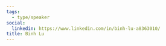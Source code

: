 ```yaml
---
tags:
  - type/speaker
social:
  linkedin: https://www.linkedin.com/in/binh-lu-a8363010/
title: Binh Lu
---
```


